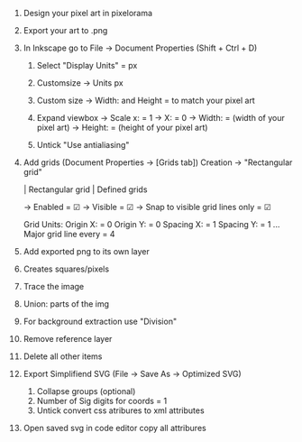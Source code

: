 1. Design your pixel art in pixelorama
2. Export your art to .png
3. In Inkscape go to File -> Document Properties (Shift + Ctrl + D)
	1. Select "Display Units" = px
	2. Customsize -> Units px
	3. Custom size -> Width: and Height = to match your pixel art
	4. Expand viewbox
		-> Scale x: = 1
		-> X: = 0
		-> Width: = (width of your pixel art)
		-> Height: = (height of your pixel art)


	6. Untick "Use antialiasing"

4. Add grids (Document Properties -> [Grids tab])
	Creation -> "Rectangular grid"

	| Rectangular grid |
	 Defined grids

	 -> Enabled = ☑
	 -> Visible = ☑
	 -> Snap to visible grid lines only = ☑

	Grid Units:
	Origin X: = 0
	Origin Y: = 0
	Spacing X: = 1
	Spacing Y: = 1
	...
	Major grid line every = 4
5. Add exported png to its own layer
6. Creates squares/pixels
5. Trace the image
6. Union: parts of the img
7. For background extraction use "Division"
8. Remove reference layer
9. Delete all other items
10. Export Simplifiend SVG (File -> Save As -> Optimized SVG)
	1. Collapse groups (optional)
	2. Number of Sig digits for coords = 1
	3. Untick convert css atribures to xml attributes
11. Open saved svg in code editor copy all <path> attribures


	





